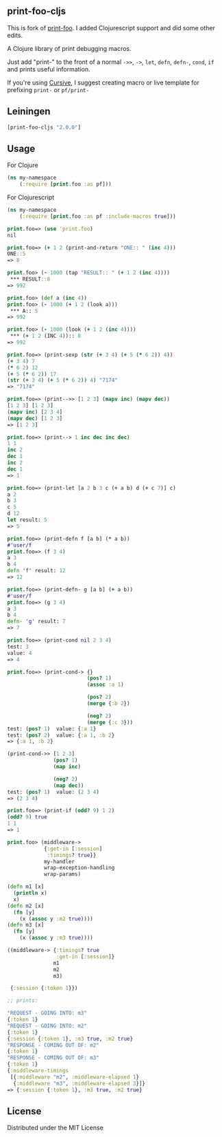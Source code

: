 ## print-foo-cljs

This is fork of [print-foo](https://github.com/AlexBaranosky/print-foo). I added Clojurescript support and did some other edits.

A Clojure library of print debugging macros.  

Just add "print-" to the front of a normal `->>`, `->`, `let`, `defn`, `defn-`, `cond`, `if` and prints useful information.

If you're using [Cursive](https://cursive-ide.com/), I suggest creating macro or live template for prefixing `print-` or `pf/print-`

## Leiningen

```clj
[print-foo-cljs "2.0.0"]
```

## Usage

For Clojure
```clojure
(ns my-namespace
    (:require [print.foo :as pf]))
```

For Clojurescript
```clojure
(ns my-namespace
    (:require [print.foo :as pf :include-macros true]))
```


```clojure
print.foo=> (use 'print.foo)
nil

print.foo=> (+ 1 2 (print-and-return "ONE:: " (inc 4)))
ONE::5
=> 8

print.foo> (- 1000 (tap "RESULT:: " (+ 1 2 (inc 4))))
 *** RESULT::8
=> 992

print.foo> (def a (inc 4))
print.foo> (- 1000 (+ 1 2 (look a)))
 *** A:: 5
=> 992

print.foo> (- 1000 (look (+ 1 2 (inc 4))))
 *** (+ 1 2 (INC 4)):: 8
=> 992

print.foo=> (print-sexp (str (+ 3 4) (+ 5 (* 6 2)) 4))
(+ 3 4) 7
(* 6 2) 12
(+ 5 (* 6 2)) 17
(str (+ 3 4) (+ 5 (* 6 2)) 4) "7174"
=> "7174"

print.foo=> (print-->> [1 2 3] (mapv inc) (mapv dec))
[1 2 3] [1 2 3]
(mapv inc) [2 3 4]
(mapv dec) [1 2 3]
=> [1 2 3]

print.foo=> (print--> 1 inc dec inc dec)
1 1
inc 2
dec 1
inc 2
dec 1
=> 1

print.foo=> (print-let [a 2 b 3 c (+ a b) d (+ c 7)] c)
a 2
b 3
c 5
d 12
let result: 5
=> 5

print.foo=> (print-defn f [a b] (* a b))
#'user/f
print.foo=> (f 3 4)
a 3
b 4
defn 'f' result: 12
=> 12

print.foo=> (print-defn- g [a b] (+ a b))
#'user/f
print.foo=> (g 3 4)
a 3
b 4
defn- 'g' result: 7
=> 7

print.foo=> (print-cond nil 2 3 4)
test: 3
value: 4
=> 4

print.foo=> (print-cond-> {}
                          (pos? 1)
                          (assoc :a 1)

                          (pos? 2)
                          (merge {:b 2})

                          (neg? 2)
                          (merge {:c 3}))
test: (pos? 1)  value: {:a 1}
test: (pos? 2)  value: {:a 1, :b 2}
=> {:a 1, :b 2}

(print-cond->> [1 2 3]
               (pos? 1)
               (map inc)

               (neg? 2)
               (map dec))
test: (pos? 1)  value: (2 3 4)
=> (2 3 4)

print.foo=> (print-if (odd? 9) 1 2)
(odd? 9) true
1 1
=> 1

print.foo> (middleware->
            {:get-in [:session]
             :timings? true}}
            my-handler
            wrap-exception-handling
            wrap-params)

(defn m1 [x]
  (println x)
  x)
(defn m2 [x]
  (fn [y]
    (x (assoc y :m2 true))))
(defn m3 [x]
  (fn [y]
    (x (assoc y :m3 true))))

((middleware-> {:timings? true
                :get-in [:session]}
               m1
               m2
               m3)

 {:session {:token 1}})

;; prints:

"REQUEST - GOING INTO: m3"
{:token 1}
"REQUEST - GOING INTO: m2"
{:token 1}
{:session {:token 1}, :m3 true, :m2 true}
"RESPONSE - COMING OUT OF: m2"
{:token 1}
"RESPONSE - COMING OUT OF: m3"
{:token 1}
{:middleware-timings
 [{:middleware "m2", :middleware-elapsed 1}
  {:middleware "m3", :middleware-elapsed 3}]}
=> {:session {:token 1}, :m3 true, :m2 true}

```

## License

Distributed under the MIT License
